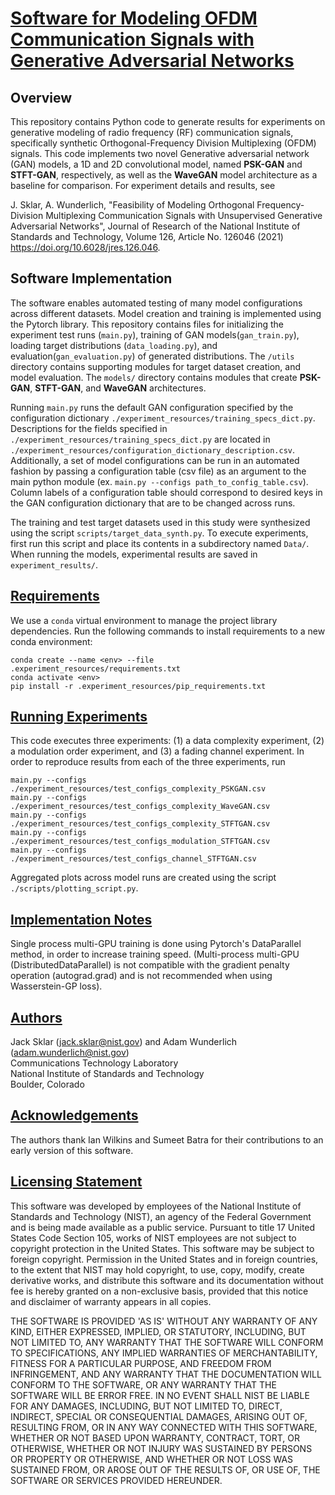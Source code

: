# <u> **Software for Modeling OFDM Communication Signals with Generative Adversarial Networks** </u>

## Overview 
This repository contains Python code to generate results for experiments on generative modeling of radio frequency (RF) communication signals, specifically synthetic Orthogonal-Frequency Division Multiplexing (OFDM) signals. This code implements two novel Generative adversarial network (GAN) 
models, a 1D and 2D convolutional model, named **PSK-GAN** and **STFT-GAN**, respectively, as well as the **WaveGAN** model architecture as 
a baseline for comparison.  For experiment details and results, see

J. Sklar, A. Wunderlich, "Feasibility of Modeling Orthogonal Frequency-Division Multiplexing Communication Signals with Unsupervised Generative Adversarial Networks", Journal of Research of the National Institute of Standards and Technology, Volume 126, Article No. 126046 (2021) https://doi.org/10.6028/jres.126.046.  

## Software Implementation
The software enables automated testing of many model configurations across different datasets. Model creation and training is implemented
using the Pytorch library. This repository contains files for initializing the experiment test runs (`main.py`), training of GAN models(`gan_train.py`), loading target distributions (`data_loading.py`), and evaluation(`gan_evaluation.py`) of generated distributions. The `/utils` directory contains 
supporting modules for target dataset creation, and model evaluation. The `models/` directory contains modules that create **PSK-GAN**, **STFT-GAN**,
and **WaveGAN** architectures.

Running `main.py` runs the default GAN configuration specified by the configuration dictionary `./experiment_resources/training_specs_dict.py`.
Descriptions for the fields specified in `./experiment_resources/training_specs_dict.py` are located in 
`./experiment_resources/configuration_dictionary_description.csv`. Additionally, a set of model configurations can be run in an automated fashion 
by passing a configuration table (csv file) as an argument to the main python module (ex. `main.py --configs path_to_config_table.csv`). Column labels
of a configuration table should correspond to desired keys in the GAN configuration dictionary that are to be changed across runs. 

The training and test target datasets used in this study were synthesized using the script `scripts/target_data_synth.py`.  To execute experiments, first run this script and place its contents in a subdirectory named `Data/`.  When running the models, experimental results are saved in `experiment_results/`.

## <u>Requirements</u>
We use a `conda` virtual environment to manage the project library dependencies.
Run the following commands to install requirements to a new conda environment:
```setup
conda create --name <env> --file .experiment_resources/requirements.txt
conda activate <env>
pip install -r .experiment_resources/pip_requirements.txt
```

## <u>Running Experiments</u>
This code executes three experiments: (1) a data complexity experiment, (2) a modulation order experiment, and (3) a fading channel experiment.  In order to reproduce results from each of the three experiments, run
```angular2html
main.py --configs ./experiment_resources/test_configs_complexity_PSKGAN.csv 
main.py --configs ./experiment_resources/test_configs_complexity_WaveGAN.csv
main.py --configs ./experiment_resources/test_configs_complexity_STFTGAN.csv
main.py --configs ./experiment_resources/test_configs_modulation_STFTGAN.csv
main.py --configs ./experiment_resources/test_configs_channel_STFTGAN.csv
```
Aggregated plots across model runs are created using the script `./scripts/plotting_script.py`.

## <u>Implementation Notes</u>
Single process multi-GPU training is done using Pytorch's DataParallel method, in order to increase training speed. 
(Multi-process multi-GPU (DistributedDataParallel) is not compatible with the gradient penalty operation (autograd.grad) 
and is not recommended when using Wasserstein-GP loss).

## <u>Authors</u>
Jack Sklar (jack.sklar@nist.gov) and Adam Wunderlich (adam.wunderlich@nist.gov) \
Communications Technology Laboratory \
National Institute of Standards and Technology \
Boulder, Colorado 

## <u>Acknowledgements</u>
The authors thank Ian Wilkins and Sumeet Batra for their contributions to an early version of this software.

## <u>Licensing Statement</u>
This software was developed by employees of the National Institute of Standards and Technology (NIST), an
agency of the Federal Government and is being made available as a public service. Pursuant to title 17 United
States Code Section 105, works of NIST employees are not subject to copyright protection in the United States.
This software may be subject to foreign copyright.  Permission in the United States and in foreign countries,
to the extent that NIST may hold copyright, to use, copy, modify, create derivative works, and distribute this
software and its documentation without fee is hereby granted on a non-exclusive basis, provided that this
notice and disclaimer of warranty appears in all copies.

THE SOFTWARE IS PROVIDED 'AS IS' WITHOUT ANY WARRANTY OF ANY KIND, EITHER EXPRESSED, IMPLIED, OR STATUTORY,
INCLUDING, BUT NOT LIMITED TO, ANY WARRANTY THAT THE SOFTWARE WILL CONFORM TO SPECIFICATIONS, ANY IMPLIED
WARRANTIES OF MERCHANTABILITY, FITNESS FOR A PARTICULAR PURPOSE, AND FREEDOM FROM INFRINGEMENT, AND ANY WARRANTY
THAT THE DOCUMENTATION WILL CONFORM TO THE SOFTWARE, OR ANY WARRANTY THAT THE SOFTWARE WILL BE ERROR FREE.  IN
NO EVENT SHALL NIST BE LIABLE FOR ANY DAMAGES, INCLUDING, BUT NOT LIMITED TO, DIRECT, INDIRECT, SPECIAL OR
CONSEQUENTIAL DAMAGES, ARISING OUT OF, RESULTING FROM, OR IN ANY WAY CONNECTED WITH THIS SOFTWARE, WHETHER OR NOT
BASED UPON WARRANTY, CONTRACT, TORT, OR OTHERWISE, WHETHER OR NOT INJURY WAS SUSTAINED BY PERSONS OR PROPERTY OR
OTHERWISE, AND WHETHER OR NOT LOSS WAS SUSTAINED FROM, OR AROSE OUT OF THE RESULTS OF, OR USE OF, THE SOFTWARE
OR SERVICES PROVIDED HEREUNDER.

